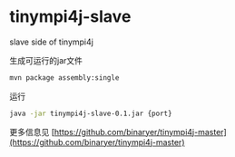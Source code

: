 # tinympi4j-slave
slave side of tinympi4j

生成可运行的jar文件
```bash
mvn package assembly:single
```

运行
```bash
java -jar tinympi4j-slave-0.1.jar {port}
```
 更多信息见 [https://github.com/binaryer/tinympi4j-master](https://github.com/binaryer/tinympi4j-master)
